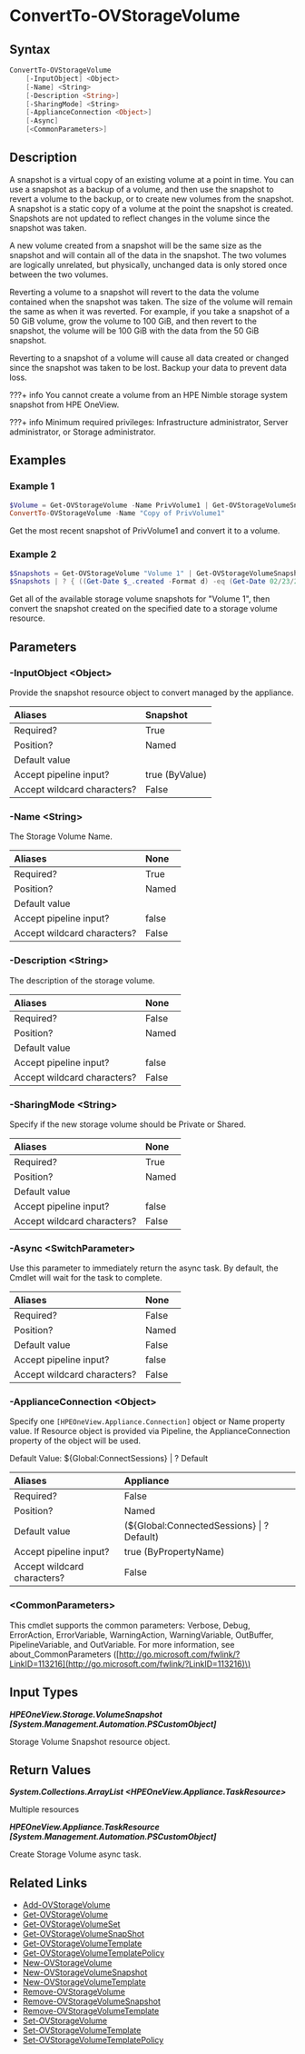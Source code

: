 ﻿---
description: Convert an existing Storage Volume Snapshot to a Storage Volume.
---

# ConvertTo-OVStorageVolume

## Syntax

```powershell
ConvertTo-OVStorageVolume
    [-InputObject] <Object>
    [-Name] <String>
    [-Description <String>]
    [-SharingMode] <String>
    [-ApplianceConnection <Object>]
    [-Async]
    [<CommonParameters>]
```

## Description

A snapshot is a virtual copy of an existing volume at a point in time. You can use a snapshot as a backup of a volume, and then use the snapshot to revert a volume to the backup, or to create new volumes from the snapshot.
A snapshot is a static copy of a volume at the point the snapshot is created. Snapshots are not updated to reflect changes in the volume since the snapshot was taken.

A new volume created from a snapshot will be the same size as the snapshot and will contain all of the data in the snapshot. The two volumes are logically unrelated, but physically, unchanged data is only stored once between the two volumes.

Reverting a volume to a snapshot will revert to the data the volume contained when the snapshot was taken. The size of the volume will remain the same as when it was reverted. For example, if you take a snapshot of a 50 GiB volume, grow the volume to 100 GiB, and then revert to the snapshot, the volume will be 100 GiB with the data from the 50 GiB snapshot.

Reverting to a snapshot of a volume will cause all data created or changed since the snapshot was taken to be lost. Backup your data to prevent data loss.

???+ info
     You cannot create a volume from an HPE Nimble storage system snapshot from HPE OneView.


???+ info
    Minimum required privileges: Infrastructure administrator, Server administrator, or Storage administrator.
    

## Examples

###  Example 1 

```powershell
$Volume = Get-OVStorageVolume -Name PrivVolume1 | Get-OVStorageVolumeSnapshot | Select-Object -Last 1
ConvertTo-OVStorageVolume -Name "Copy of PrivVolume1"
```

Get the most recent snapshot of PrivVolume1 and convert it to a volume.

###  Example 2 

```powershell
$Snapshots = Get-OVStorageVolume "Volume 1" | Get-OVStorageVolumeSnapshot
$Snapshots | ? { ((Get-Date $_.created -Format d) -eq (Get-Date 02/23/2016 -format d)} | ConvertTo-OVStorageVolume -Name "Copy of Volume 1" | Wait-OVTaskComplete
```

Get all of the available storage volume snapshots for "Volume 1", then convert the snapshot created on the specified date to a storage volume resource.

## Parameters

### -InputObject &lt;Object&gt;

Provide the snapshot resource object to convert managed by the appliance.

| Aliases | Snapshot |
| :--- | :--- |
| Required? | True |
| Position? | Named |
| Default value |  |
| Accept pipeline input? | true (ByValue) |
| Accept wildcard characters? | False |

### -Name &lt;String&gt;

The Storage Volume Name.

| Aliases | None |
| :--- | :--- |
| Required? | True |
| Position? | Named |
| Default value |  |
| Accept pipeline input? | false |
| Accept wildcard characters? | False |

### -Description &lt;String&gt;

The description of the storage volume.

| Aliases | None |
| :--- | :--- |
| Required? | False |
| Position? | Named |
| Default value |  |
| Accept pipeline input? | false |
| Accept wildcard characters? | False |

### -SharingMode &lt;String&gt;

Specify if the new storage volume should be Private or Shared.

| Aliases | None |
| :--- | :--- |
| Required? | True |
| Position? | Named |
| Default value |  |
| Accept pipeline input? | false |
| Accept wildcard characters? | False |

### -Async &lt;SwitchParameter&gt;

Use this parameter to immediately return the async task.  By default, the Cmdlet will wait for the task to complete.

| Aliases | None |
| :--- | :--- |
| Required? | False |
| Position? | Named |
| Default value | False |
| Accept pipeline input? | false |
| Accept wildcard characters? | False |

### -ApplianceConnection &lt;Object&gt;

Specify one `[HPEOneView.Appliance.Connection]` object or Name property value. If Resource object is provided via Pipeline, the ApplianceConnection property of the object will be used.

Default Value: ${Global:ConnectSessions} | ? Default

| Aliases | Appliance |
| :--- | :--- |
| Required? | False |
| Position? | Named |
| Default value | (${Global:ConnectedSessions} &vert; ? Default) |
| Accept pipeline input? | true (ByPropertyName) |
| Accept wildcard characters? | False |

### &lt;CommonParameters&gt;

This cmdlet supports the common parameters: Verbose, Debug, ErrorAction, ErrorVariable, WarningAction, WarningVariable, OutBuffer, PipelineVariable, and OutVariable. For more information, see about\_CommonParameters \([http://go.microsoft.com/fwlink/?LinkID=113216](http://go.microsoft.com/fwlink/?LinkID=113216)\)

## Input Types

_**HPEOneView.Storage.VolumeSnapshot [System.Management.Automation.PSCustomObject]**_

Storage Volume Snapshot resource object.

## Return Values

_**System.Collections.ArrayList <HPEOneView.Appliance.TaskResource>**_

Multiple resources

_**HPEOneView.Appliance.TaskResource [System.Management.Automation.PSCustomObject]**_

Create Storage Volume async task.

## Related Links

* [Add-OVStorageVolume](add-ovstoragevolume.md)
* [Get-OVStorageVolume](get-ovstoragevolume.md)
* [Get-OVStorageVolumeSet](get-ovstoragevolumeset.md)
* [Get-OVStorageVolumeSnapShot](get-ovstoragevolumesnapshot.md)
* [Get-OVStorageVolumeTemplate](get-ovstoragevolumetemplate.md)
* [Get-OVStorageVolumeTemplatePolicy](get-ovstoragevolumetemplatepolicy.md)
* [New-OVStorageVolume](new-ovstoragevolume.md)
* [New-OVStorageVolumeSnapshot](new-ovstoragevolumesnapshot.md)
* [New-OVStorageVolumeTemplate](new-ovstoragevolumetemplate.md)
* [Remove-OVStorageVolume](remove-ovstoragevolume.md)
* [Remove-OVStorageVolumeSnapshot](remove-ovstoragevolumesnapshot.md)
* [Remove-OVStorageVolumeTemplate](remove-ovstoragevolumetemplate.md)
* [Set-OVStorageVolume](set-ovstoragevolume.md)
* [Set-OVStorageVolumeTemplate](set-ovstoragevolumetemplate.md)
* [Set-OVStorageVolumeTemplatePolicy](set-ovstoragevolumetemplatepolicy.md)
